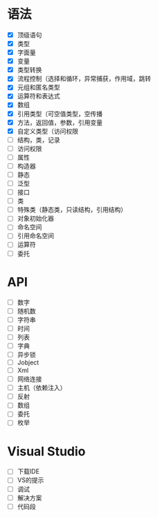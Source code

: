 ﻿# 语法

- [x] 顶级语句
- [x] 类型
- [x] 字面量
- [x] 变量
- [x] 类型转换
- [x] 流程控制（选择和循环，异常捕获，作用域，跳转
- [x] 元组和匿名类型
- [x] 运算符和表达式
- [x] 数组
- [x] 引用类型（可空值类型，空传播
- [x] 方法，返回值，参数，引用变量
- [x] 自定义类型（访问权限
- [ ] 结构，类，记录
- [ ] 访问权限
- [ ] 属性
- [ ] 构造器
- [ ] 静态
- [ ] 泛型
- [ ] 接口
- [ ] 类
- [ ] 特殊类（静态类，只读结构，引用结构）
- [ ] 对象初始化器
- [ ] 命名空间
- [ ] 引用命名空间
- [ ] 运算符
- [ ] 委托

# API

- [ ] 数字
- [ ] 随机数
- [ ] 字符串
- [ ] 时间
- [ ] 列表
- [ ] 字典
- [ ] 异步锁
- [ ] Jobject
- [ ] Xml
- [ ] 网络连接
- [ ] 主机（依赖注入）
- [ ] 反射
- [ ] 数组
- [ ] 委托
- [ ] 枚举

# Visual Studio

- [ ] 下载IDE
- [ ] VS的提示
- [ ] 调试
- [ ] 解决方案
- [ ] 代码段
